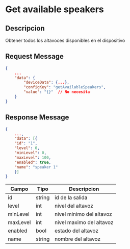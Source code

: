 # Get available speakers

## Descripcion

Obtener todos los altavoces disponibles en el dispositivo

## Request Message

```json
{
    ...
    "data": {
        "deviceData": {...},
        "configKey": "getAvailableSpeakers",
        "value": "{}"  // No necesita
    }
}
```



## Response Message
```json
{
    ...,
    "data": [{
    "id": "1",
    "level": 0,
    "minLevel": 0,
    "maxLevel": 100,
    "enabled": true,
    "name": "speaker 1"
    }]
}
```



| Campo | Tipo | Descripcion |
| --- | --- | --- |
| id | string | id de la salida |
| level | int | nivel del altavoz |
| minLevel | int | nivel minimo del altavoz |
| maxLevel | int | nivel maximo del altavoz |
| enabled | bool | estado del altavoz |
| name | string | nombre del altavoz |
